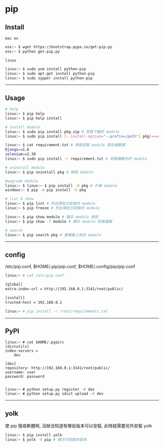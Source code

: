 # pip #

## Install


`mac os`

```bash
osx:~ $ wget https://bootstrap.pypa.io/get-pip.py
osx:~ $ python get-pip.py
```

`linux`

```bash
linux:~ $ sudo yum install python-pip
linux:~ $ sudo apt-get install python-pip
linux:~ $ sudo zypper install python-pip
```


---

## Usage

```bash
# help
linux:~ $ pip help
linux:~ $ pip help install

# install module
linux:~ $ sudo pip install pkg.zip # 安裝下載的 module
linux:~ $ sudo pip install [--install-option="--prefix=/path"] pkg[==ver]* [--user] # 線上安裝 module, 可指定版本

linux:~ $ cat requirement.txt # 將欲安裝 module 寫在檔案裡
Django==1.6
selenium==2.39 
linux:~ $ sudo pip install -r requirement.txt # 安裝檔案內的 module

# uninstall module
linux:~ $ pip uninstall pkg # 移除 module

#upgrade module
linux:~ $ linux:~ $ pip install -U pkg # 升級 module
windows:~ $ pip -m pip install -U pkg

# list & show
linux:~ $ pip list # 列出現在已安裝的 module
linux:~ $ pip freeze # 列出現在已安裝的 module

linux:~ $ pip show module # 顯示 module 資訊
linux:~ $ pip show -f module # 顯示 module 安裝檔案

# search
linux:~ $ pip search pkg # 搜尋線上有的 module
```


---

## config

/etc/pip.conf, $HOME/.pip/pip.conf, $HOME/.config/pip/pip.conf

```bash
linux:~ # cat /etc/pip.conf

[global]
extra-index-url = http://192.168.0.1:3141/root/public/

[install]
trusted-host = 192.168.0.1

linux:~ # pip install -r /root/requirements.txt
```


---

## PyPI



```
linux:~ # cat $HOME/.pypirc
[distutils]
index-servers =
    dev 

[dev]
repository: http://192.168.0.1:3141/root/public/
username: user 
password: password 


linux:~ # python setup.py register -r dev
linux:~ # python setup.py sdist upload -r dev
```

---

## yolk

使 pip 搜尋軟體時, 沒辦法知道有哪些版本可以安裝, 此時就需要另外安裝 yolk

```bash
linux:~ $ pip install yolk
linux:~ $ yolk -V pip # 顯示可安裝的版本
```
